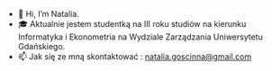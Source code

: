 - 👋 Hi, I’m Natalia. 
- 🎓 Aktualnie jestem studentką na III roku studiów na kierunku Informatyka i Ekonometria na Wydziale Zarządzania Uniwersytetu Gdańskiego.
- 📫 Jak się ze mną skontaktować : natalia.goscinna@gmail.com

<!---
NataliaGosc/NataliaGosc is a ✨ special ✨ repository because its `README.md` (this file) appears on your GitHub profile.
You can click the Preview link to take a look at your changes.
--->
